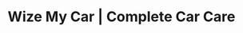 ---
title: "Wize My Car | Complete Car Care"
url: /indianapolis/wize-my-car-complete-car-care/
shop: Autowerkstatt
---